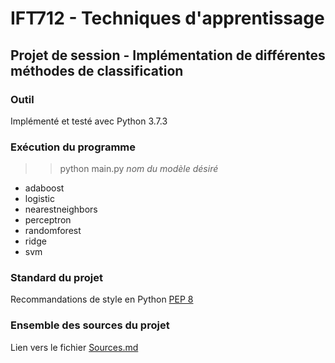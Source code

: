 # IFT712 - Techniques d'apprentissage

## Projet de session - Implémentation de différentes méthodes de classification

### Outil
Implémenté et testé avec Python 3.7.3

### Exécution du programme
>> python main.py *nom du modèle désiré*
  - adaboost
  - logistic
  - nearestneighbors
  - perceptron
  - randomforest
  - ridge
  - svm

### Standard du projet
Recommandations de style en Python [PEP 8](https://www.python.org/dev/peps/pep-0008/)

### Ensemble des sources du projet
Lien vers le fichier [Sources.md](https://github.com/julienbrosseau/IFT712-Projet/blob/documentation/docs/Sources.md)
